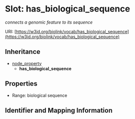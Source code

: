 # Slot: has_biological_sequence
_connects a genomic feature to its sequence_


URI: [https://w3id.org/biolink/vocab/has_biological_sequence](https://w3id.org/biolink/vocab/has_biological_sequence)




## Inheritance

* [node_property](node_property.md)
    * **has_biological_sequence**



## Properties

 * Range: biological sequence



## Identifier and Mapping Information






